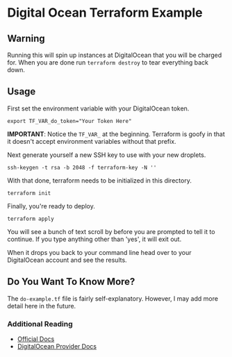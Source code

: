 # Digital Ocean Terraform Example

## Warning

Running this will spin up instances at DigitalOcean that you will be charged for.
When you are done run `terraform destroy` to tear everything back down.

## Usage
First set the environment variable with your DigitalOcean token.

`export TF_VAR_do_token="Your Token Here"`

**IMPORTANT**: Notice the `TF_VAR_` at the beginning. Terraform is goofy in that
it doesn't accept environment variables without that prefix.

Next generate yourself a new SSH key to use with your new droplets.

`ssh-keygen -t rsa -b 2048 -f terraform-key -N ''`

With that done, terraform needs to be initialized in this directory.

`terraform init`

Finally, you're ready to deploy.

`terraform apply`

You will see a bunch of text scroll by before you are prompted to tell it to
continue. If you type anything other than 'yes', it will exit out.

When it drops you back to your command line head over to your DigitalOcean
account and see the results.

## Do You Want To Know More?

The `do-example.tf` file is fairly self-explanatory.  However, I may add more
detail here in the future.

### Additional Reading
* [Official Docs](https://www.terraform.io/)
* [DigitalOcean Provider Docs](https://www.terraform.io/docs/providers/do/index.html)
